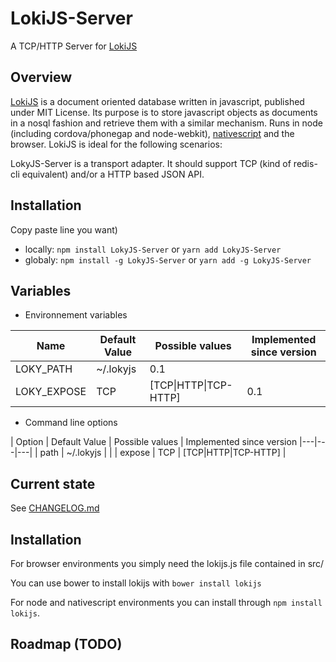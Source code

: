 # LokiJS-Server
A TCP/HTTP Server for [LokiJS](http://lokijs.org/)

## Overview

[LokiJS](http://lokijs.org/) is a document oriented database written in javascript, published under MIT License.
Its purpose is to store javascript objects as documents in a nosql fashion and retrieve them with a similar mechanism.
Runs in node (including cordova/phonegap and node-webkit),  [nativescript](http://www.nativescript.org) and the browser.
LokiJS is ideal for the following scenarios: 

LokyJS-Server is a transport adapter. It should support TCP (kind of redis-cli equivalent) and/or a HTTP based JSON API.  


## Installation 

Copy paste line you want)

* locally: ```npm install LokyJS-Server``` or ```yarn add LokyJS-Server```
* globaly: ```npm install -g LokyJS-Server``` or ```yarn add -g LokyJS-Server```


## Variables

* Environnement variables

| Name   | Default Value  | Possible values | Implemented since version
|---|---|---|---|
| LOKY_PATH  | ~/.lokyjs  | 0.1 | 
| LOKY_EXPOSE  | TCP | [TCP\|HTTP\|TCP-HTTP] | 0.1 |

* Command line options

| Option   | Default Value  | Possible values | Implemented since version
|---|---|---|
| path  | ~/.lokyjs  | |
| expose  | TCP | [TCP\|HTTP\|TCP-HTTP] |


## Current state

See [CHANGELOG.md](/CHANGELOG.md)

## Installation

For browser environments you simply need the lokijs.js file contained in src/

You can use bower to install lokijs with `bower install lokijs`

For node and nativescript environments you can install through `npm install lokijs`.

## Roadmap (TODO)


